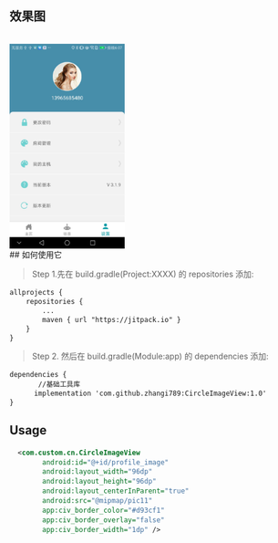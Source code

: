 ## 效果图
<br>
<img src="https://github.com/zhangi789/CircleImageView/blob/master/screenshot/QQ.jpg" width="40%" height="40%" div align=center>
<br>
## 如何使用它

> Step 1.先在 build.gradle(Project:XXXX) 的 repositories 添加:

	allprojects {
		repositories {
			...
			maven { url "https://jitpack.io" }
		}
	}
> Step 2. 然后在 build.gradle(Module:app) 的 dependencies 添加:

	dependencies {
	       //基础工具库
          implementation 'com.github.zhangi789:CircleImageView:1.0'
	}

Usage
-----
```xml
  <com.custom.cn.CircleImageView
        android:id="@+id/profile_image"
        android:layout_width="96dp"
        android:layout_height="96dp"
        android:layout_centerInParent="true"
        android:src="@mipmap/pic11"
        app:civ_border_color="#d93cf1"
        app:civ_border_overlay="false"
        app:civ_border_width="1dp" />

